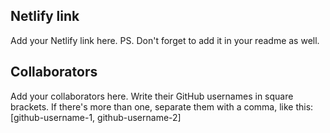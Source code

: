## Netlify link
Add your Netlify link here.
PS. Don't forget to add it in your readme as well.

## Collaborators
Add your collaborators here. Write their GitHub usernames in square brackets. If there's more than one, separate them with a comma, like this:
[github-username-1, github-username-2]
